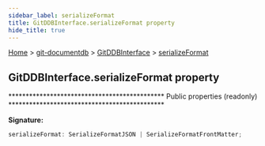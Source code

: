 ```yaml
---
sidebar_label: serializeFormat
title: GitDDBInterface.serializeFormat property
hide_title: true
---
```


[Home](./index.md) &gt; [git-documentdb](./git-documentdb.md) &gt; [GitDDBInterface](./git-documentdb.gitddbinterface.md) &gt; [serializeFormat](./git-documentdb.gitddbinterface.serializeformat.md)

## GitDDBInterface.serializeFormat property

\*\*\*\*\*\*\*\*\*\*\*\*\*\*\*\*\*\*\*\*\*\*\*\*\*\*\*\*\*\*\*\*\*\*\*\*\*\*\*\*\*\*\*\*\* Public properties (readonly) \*\*\*\*\*\*\*\*\*\*\*\*\*\*\*\*\*\*\*\*\*\*\*\*\*\*\*\*\*\*\*\*\*\*\*\*\*\*\*\*\*\*\*\*\*

<b>Signature:</b>

```typescript
serializeFormat: SerializeFormatJSON | SerializeFormatFrontMatter;
```
